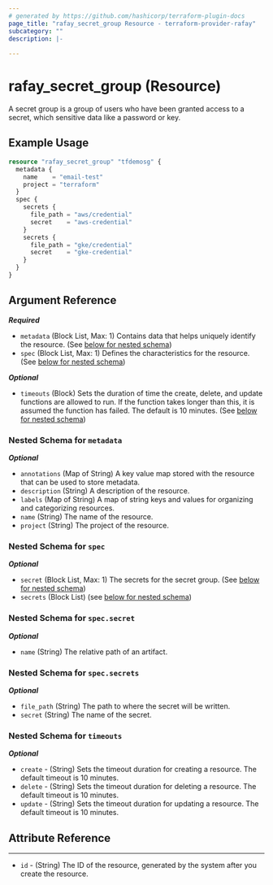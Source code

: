 ```yaml
---
# generated by https://github.com/hashicorp/terraform-plugin-docs
page_title: "rafay_secret_group Resource - terraform-provider-rafay"
subcategory: ""
description: |-
  
---
```


# rafay_secret_group (Resource)

A secret group is a group of users who have been granted access to a secret, which sensitive data like a password or key.

## Example Usage

```terraform
resource "rafay_secret_group" "tfdemosg" {
  metadata {
    name    = "email-test"
    project = "terraform"
  }
  spec {
    secrets {
      file_path = "aws/credential"
      secret    = "aws-credential"
    }
    secrets {
      file_path = "gke/credential"
      secret    = "gke-credential"
    }
  }
}
```

<!-- schema generated by tfplugindocs -->
## Argument Reference

***Required***

- `metadata` (Block List, Max: 1) Contains data that helps uniquely identify the resource. (See [below for nested schema](#nestedblock--metadata))
- `spec` (Block List, Max: 1) Defines the characteristics for the resource. (See [below for nested schema](#nestedblock--spec))

***Optional***

- `timeouts` (Block) Sets the duration of time the create, delete, and update functions are allowed to run. If the function takes longer than this, it is assumed the function has failed. The default is 10 minutes. (See [below for nested schema](#nestedblock--timeouts))

<a id="nestedblock--metadata"></a>
### Nested Schema for `metadata`

***Optional***

- `annotations` (Map of String) A key value map stored with the resource that can be used to store metadata.
- `description` (String) A description of the resource.
- `labels` (Map of String) A map of string keys and values for organizing and categorizing resources.
- `name` (String) The name of the resource.
- `project` (String) The project of the resource.

<a id="nestedblock--spec"></a>
### Nested Schema for `spec`

***Optional***

- `secret` (Block List, Max: 1) The secrets for the secret group. (See [below for nested schema](#nestedblock--spec--secret))
- `secrets` (Block List) (see [below for nested schema](#nestedblock--spec--secrets))

<a id="nestedblock--spec--secret"></a>
### Nested Schema for `spec.secret`

***Optional***

- `name` (String) The relative path of an artifact.

<a id="nestedblock--spec--secrets"></a>
### Nested Schema for `spec.secrets`

***Optional***

- `file_path` (String) The path to where the secret will be written.
- `secret` (String) The name of the secret.

<a id="nestedblock--timeouts"></a>
### Nested Schema for `timeouts`

***Optional***

- `create` - (String) Sets the timeout duration for creating a resource. The default timeout is 10 minutes.
- `delete` - (String) Sets the timeout duration for deleting a resource. The default timeout is 10 minutes.
- `update` - (String) Sets the timeout duration for updating a resource. The default timeout is 10 minutes.

## Attribute Reference

---

- `id` - (String) The ID of the resource, generated by the system after you create the resource. 
